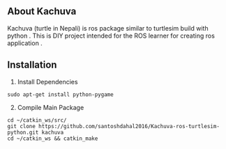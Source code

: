 
## About Kachuva

Kachuva (turtle in Nepali) is ros package similar to turtlesim build with python . This is DIY project intended for the ROS learner for creating ros application .

## Installation

1. Install Dependencies
```
sudo apt-get install python-pygame
```

2. Compile Main Package
```
cd ~/catkin_ws/src/
git clone https://github.com/santoshdahal2016/Kachuva-ros-turtlesim-python.git kachuva
cd ~/catkin_ws && catkin_make
```

